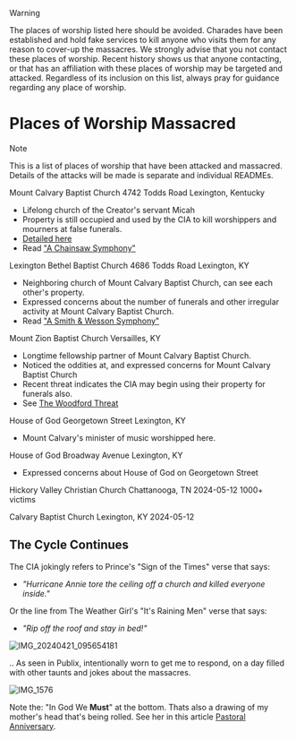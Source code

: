 > [!WARNING]
> The places of worship listed here should be avoided. Charades have been established and hold fake services to kill anyone who visits them for any reason to cover-up the massacres.  We strongly advise that you not contact these places of worship. Recent history shows us that anyone contacting, or that has an affiliation with these places of worship may be targeted and attacked.  Regardless of its inclusion on this list, always pray for guidance regarding any place of worship.

# Places of Worship Massacred
> [!NOTE]
> This is a list of places of worship that have been attacked and massacred. Details of the attacks will be made is separate and individual READMEs.

Mount Calvary Baptist Church
4742 Todds Road
Lexington, Kentucky
- Lifelong church of the Creator's servant Micah 
- Property is still occupied and used by the CIA to kill worshippers and mourners at false funerals. 
- [Detailed here](/POW/MCBC)
- Read ["A Chainsaw Symphony"](/POW/MCBC/chainsaw_symphony.md)

Lexington Bethel Baptist Church
4686 Todds Road
Lexington, KY
- Neighboring church of Mount Calvary Baptist Church, can see each other's property. 
- Expressed concerns about the number of funerals and other irregular activity at Mount Calvary Baptist Church.
- Read ["A Smith & Wesson Symphony"](/POW/LBBC)

Mount Zion Baptist Church
Versailles, KY
- Longtime fellowship partner of Mount Calvary Baptist Church. 
- Noticed the oddities at, and expressed concerns for Mount Calvary Baptist Church
- Recent threat indicates the CIA may begin using their property for funerals also. 
- See [The Woodford Threat](/POW/MZBC)
  
House of God
Georgetown Street
Lexington, KY
- Mount Calvary's minister of music worshipped here. 

House of God
Broadway Avenue
Lexington, KY
- Expressed concerns about House of God on Georgetown Street

Hickory Valley Christian Church
Chattanooga, TN
2024-05-12
1000+ victims

Calvary Baptist Church
Lexington, KY
2024-05-12

## The Cycle Continues
The CIA jokingly refers to Prince's "Sign of the Times" verse that says:

- *"Hurricane Annie tore the ceiling off a church and killed everyone inside."*
    
Or the line from The Weather Girl's "It's Raining Men" verse that says:

- *"Rip off the roof and stay in bed!"*

![IMG_20240421_095654181](https://github.com/9413d5ff2a0b4f237a264010b65350e7/TAG/assets/159488374/99330f0c-7190-4daf-be2d-bbdd8a5594be)

.. As seen in Publix, intentionally worn to get me to respond, on a day filled with other taunts and jokes about the massacres.

![IMG_1576](https://github.com/9413d5ff2a0b4f237a264010b65350e7/TAG/assets/159488374/09b4ba40-3192-4aa3-81cc-a08b1509836f)

Note the: "In God We **Must**" at the bottom. Thats also a drawing of my mother's head that's being rolled. See her in this article [Pastoral Anniversary](/MCMBCI/pastoral_anniversary.md).
